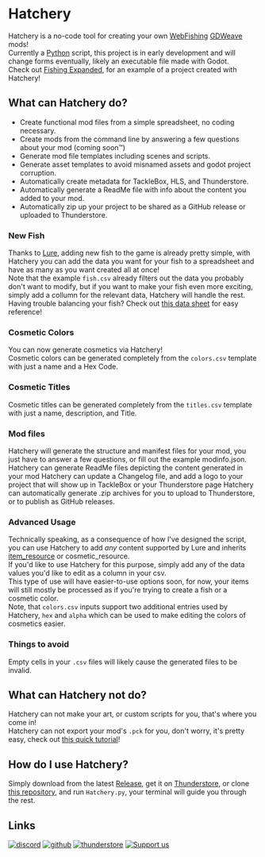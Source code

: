 # Hatchery  

Hatchery is a no-code tool for creating your own [WebFishing](https://webfishing.pro) [GDWeave](https://github.com/NotNite/GDWeave) mods!  
Currently a [Python](https://www.python.org) script, this project is in early development and will change forms eventually, likely an executable file made with Godot.  
Check out [Fishing Expanded](https://github.com/coolbot100s/FishingExpanded), for an example of a project created with Hatchery!  

## What can Hatchery do?

- Create functional mod files from a simple spreadsheet, no coding necessary.
- Create mods from the command line by answering a few questions about your mod (coming soon™️)
- Generate mod file templates including scenes and scripts.  
- Generate asset templates to avoid misnamed assets and godot project corruption.  
- Automatically create metadata for TackleBox, HLS, and Thunderstore.
- Automatically generate a ReadMe file with info about the content you added to your mod.
- Automatically zip up your project to be shared as a GitHub release or uploaded to Thunderstore.

### New Fish

Thanks to [Lure](https://github.com/Sulayre/WebfishingLure), adding new fish to the game is already pretty simple, with Hatchery you can add the data you want for your fish to a spreadsheet and have as many as you want created all at once!  
Note that the example `fish.csv` already filters out the data you probably don't want to modify, but if you want to make your fish even more exciting, simply add a collumn for the relevant data, Hatchery will handle the rest.  
Having trouble balancing your fish? Check out [this data sheet](https://docs.google.com/spreadsheets/d/1N-uiVKMLc4itN2enzeXCH6WJ9eEUbmoc2P0GV3Dqm2k/) for easy reference!

### Cosmetic Colors
You can now generate cosmetics via Hatchery!  
Cosmetic colors can be generated completely from the `colors.csv` template with just a name and a Hex Code.  

### Cosmetic Titles
Cosmetic titles can be generated completely from the `titles.csv` template with just a name, description, and Title.

### Mod files

Hatchery will generate the structure and manifest files for your mod, you just have to answer a few questions, or fill out the example modinfo.json.  
Hatchery can generate ReadMe files depicting the content generated in your mod
Hatchery can update a Changelog file, and add a logo to your project that will show up in TackleBox or your Thunderstore page
Hatchery can automatically generate .zip archives for you to upload to Thunderstore, or to publish as GitHub releases.

### Advanced Usage

Technically speaking, as a consequence of how I've designed the script, you can use Hatchery to add *any* content supported by Lure and inherits [item_resource](https://github.com/coolbot100s/Hatchery/blob/main/Hatchery.py#L125) or cosmetic_resource.  
If you'd like to use Hatchery for this purpose, simply add any of the data values you'd like to edit as a column in your csv.  
This type of use will have easier-to-use options soon, for now, your items will still mostly be processed as if you're trying to create a fish or a cosmetic color.  
Note, that `colors.csv` inputs support two additional entries used by Hatchery, `hex` and `alpha` which can be used to make editing the colors of cosmetics easier.  

### Things to avoid

Empty cells in your `.csv` files will likely cause the generated files to be invalid.  

## What can Hatchery not do?  

Hatchery can not make your art, or custom scripts for you, that's where you come in!  
Hatchery can not export your mod's `.pck` for you, don't worry, it's pretty easy, check out [this quick tutorial](https://github.com/coolbot100s/Hatchery/blob/main/TUTORIAL.md)! 


## How do I use Hatchery?

Simply download from the latest [Release](https://github.com/coolbot100s/Hatchery/releases/), get it on [Thunderstore](https://thunderstore.io/c/webfishing/p/GardenGals/), or clone [this repository](https://github.com/coolbot100s/Hatchery), and run `Hatchery.py`, your terminal will guide you through the rest.  

## Links  

[![discord](https://cdn.jsdelivr.net/npm/@intergrav/devins-badges@3/assets/cozy-minimal/social/discord-singular_vector.svg)](https://discord.gg/qxRVkGDjdJ) 
[![github](https://cdn.jsdelivr.net/npm/@intergrav/devins-badges@3/assets/cozy-minimal/available/github_vector.svg)](https://github.com/coolbot100s) 
[![thunderstore](https://github.com/user-attachments/assets/3e590028-72ab-4067-8733-76dab383915a)](https://thunderstore.io/c/webfishing/p/GardenGals/)
[![Support us](https://cdn.jsdelivr.net/npm/@intergrav/devins-badges@3/assets/cozy-minimal/donate/generic-singular_vector.svg)](https://github.com/sponsors/coolbot100s)
